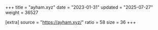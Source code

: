 +++
title = "ayham.xyz"
date = "2023-01-31"
updated = "2025-07-27"
weight = 36527

[extra]
source = "https://ayham.xyz/"
ratio = 58
size = 36
+++
